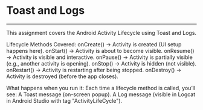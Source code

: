 # Toast and Logs
---
This assignment covers the Android Activity Lifecycle using Toast and Logs.

Lifecycle Methods Covered:
onCreate() → Activity is created (UI setup happens here).
onStart() → Activity is about to become visible.
onResume() → Activity is visible and interactive.
onPause() → Activity is partially visible (e.g., another activity is opening).
onStop() → Activity is hidden (not visible).
onRestart() → Activity is restarting after being stopped.
onDestroy() → Activity is destroyed (before the app closes).

What happens when you run it:
Each time a lifecycle method is called, you’ll see:
A Toast message (on-screen popup).
A Log message (visible in Logcat in Android Studio with tag "ActivityLifeCycle").
